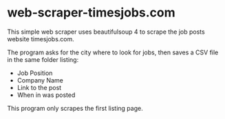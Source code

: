 # web-scraper-timesjobs.com
This simple web scraper uses beautifulsoup 4 to scrape the job posts website timesjobs.com. 

The program asks for the city where to look for jobs, then saves a CSV file in the same folder listing:
- Job Position
- Company Name
- Link to the post
- When in was posted

This program only scrapes the first listing page.
